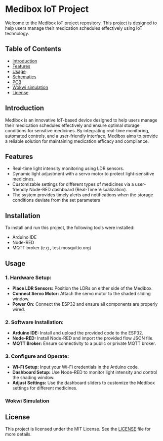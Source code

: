 # Medibox IoT Project

Welcome to the Medibox IoT project repository. This project is designed to help users manage their medication schedules effectively using IoT technology.

## Table of Contents
- [Introduction](#introduction)
- [Features](#features)
- [Usage](#usage)
- [Schematics](#schematics)
- [PCB](#PCB)
- [Wokwi simulation](#Wokwi)
- [License](#license)

## Introduction
Medibox is an innovative IoT-based device designed to help users manage their medication schedules effectively and ensure optimal storage conditions for sensitive medicines. By integrating real-time monitoring, automated controls, and a user-friendly interface, Medibox aims to provide a reliable solution for maintaining medication efficacy and compliance.

## Features
- Real-time light intensity monitoring using LDR sensors.
- Dynamic light adjustment with a servo motor to protect light-sensitive medicines.
- Customizable settings for different types of medicines via a user-friendly Node-RED dashboard (Real-Time Visualization).
- The system provides timely alerts and notifications when the storage conditions deviate from the set parameters

## Installation
To install and run this project, the following tools were installed:
- Arduino IDE
- Node-RED
- MQTT broker (e.g., test.mosquitto.org)


## Usage
### 1. Hardware Setup:
   - **Place LDR Sensors:** Position the LDRs on either side of the Medibox.
   - **Connect Servo Motor:** Attach the servo motor to the shaded sliding window.
   - **Power On:** Connect the ESP32 and ensure all components are properly wired.

### 2. Software Installation:
   - **Arduino IDE:** Install and upload the provided code to the ESP32.
   - **Node-RED:** Install Node-RED and import the provided flow JSON file.
   - **MQTT Broker:** Ensure connectivity to a public or private MQTT broker.

### 3. Configure and Operate:
   - **Wi-Fi Setup:** Input your Wi-Fi credentials in the Arduino code.
   - **Dashboard Setup:** Use Node-RED to monitor light intensity and control the shading window.
   - **Adjust Settings:** Use the dashboard sliders to customize the Medibox settings for different medicines.

### Wokwi Simulation


## License
This project is licensed under the MIT License. See the [LICENSE](LICENSE) file for more details.
